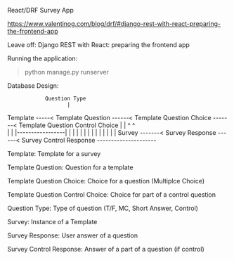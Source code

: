 React/DRF Survey App

https://www.valentinog.com/blog/drf/#django-rest-with-react-preparing-the-frontend-app


Leave off: Django REST with React: preparing the frontend app

Running the application:

> python manage.py runserver


Database Design:

                Question Type   
                       |                                  
Template -----< Template Question ------< Template Question Choice -------< Template Question Control Choice
    |               |                       ^                                       ^        
    |               |     |-----------------|                                       |
    |               |     |                                                         |
    |               |     |                                                         |
    |               |     |                                                         |
Survey -------< Survey Response ------< Survey Control Response ---------------------

Template: Template for a survey

Template Question: Question for a template

Template Question Choice:  Choice for a question (Multiplce Choice)

Template Question Control Choice:  Choice for part of a control question

Question Type: Type of question (T/F, MC, Short Answer, Control)

Survey: Instance of a Template

Survey Response: User answer of a question

Survey Control Response:  Answer of a part of a question (if control)

